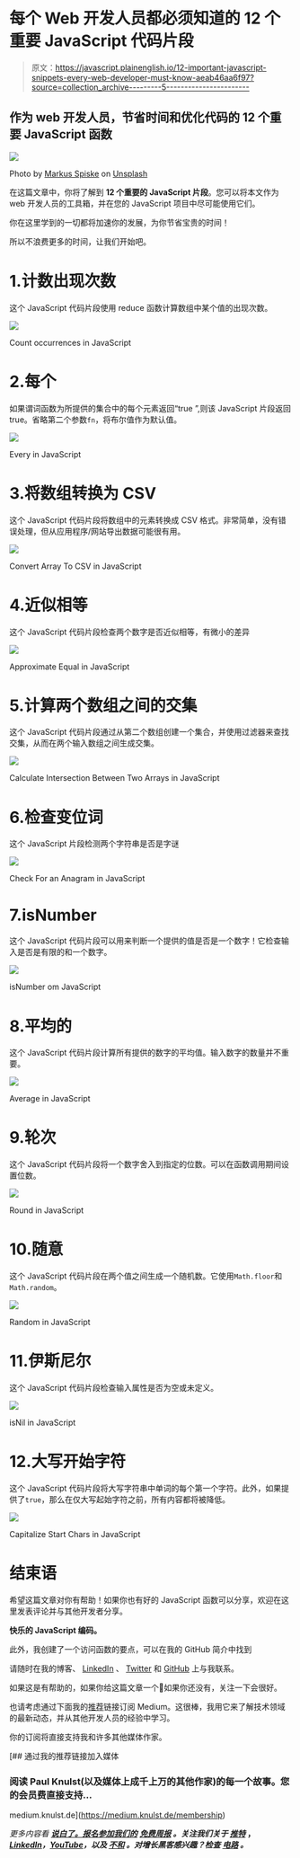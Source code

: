 # 每个 Web 开发人员都必须知道的 12 个重要 JavaScript 代码片段

> 原文：<https://javascript.plainenglish.io/12-important-javascript-snippets-every-web-developer-must-know-aeab46aa6f97?source=collection_archive---------5----------------------->

## 作为 web 开发人员，节省时间和优化代码的 12 个重要 JavaScript 函数

![](img/5d6cdf0d0cfe8eb3c7275c650ecb0353.png)

Photo by [Markus Spiske](https://unsplash.com/@markusspiske?utm_source=medium&utm_medium=referral) on [Unsplash](https://unsplash.com?utm_source=medium&utm_medium=referral)

在这篇文章中，你将了解到 **12 个重要的 JavaScript 片段**。您可以将本文作为 web 开发人员的工具箱，并在您的 JavaScript 项目中尽可能使用它们。

你在这里学到的一切都将加速你的发展，为你节省宝贵的时间！

所以不浪费更多的时间，让我们开始吧。

# 1.计数出现次数

这个 JavaScript 代码片段使用 reduce 函数计算数组中某个值的出现次数。

![](img/8e99381ffc42006e18c0aff8f97509c5.png)

Count occurrences in JavaScript

# 2.每个

如果谓词函数为所提供的集合中的每个元素返回“true ”,则该 JavaScript 片段返回 true。省略第二个参数`fn`，将布尔值作为默认值。

![](img/412c467fadedb1dc75f7170f1ab05cca.png)

Every in JavaScript

# 3.将数组转换为 CSV

这个 JavaScript 代码片段将数组中的元素转换成 CSV 格式。非常简单，没有错误处理，但从应用程序/网站导出数据可能很有用。

![](img/a500e3eb3f6f19c3247b4af03afc70e6.png)

Convert Array To CSV in JavaScript

# 4.近似相等

这个 JavaScript 代码片段检查两个数字是否近似相等，有微小的差异

![](img/15e717611d4e85879602af281c275e91.png)

Approximate Equal in JavaScript

# 5.计算两个数组之间的交集

这个 JavaScript 代码片段通过从第二个数组创建一个集合，并使用过滤器来查找交集，从而在两个输入数组之间生成交集。

![](img/a4d906a009381f12e05e0c8f7710390f.png)

Calculate Intersection Between Two Arrays in JavaScript

# 6.检查变位词

这个 JavaScript 片段检测两个字符串是否是字谜

![](img/ad52427963c7606ebf0637023ffc5b39.png)

Check For an Anagram in JavaScript

# 7.isNumber

这个 JavaScript 代码片段可以用来判断一个提供的值是否是一个数字！它检查输入是否是有限的和一个数字。

![](img/8edbb1ce5e8dd033dd59b9da873af727.png)

isNumber om JavaScript

# 8.平均的

这个 JavaScript 代码片段计算所有提供的数字的平均值。输入数字的数量并不重要。

![](img/4a8202521dfe161811101190a1a87ad2.png)

Average in JavaScript

# 9.轮次

这个 JavaScript 代码片段将一个数字舍入到指定的位数。可以在函数调用期间设置位数。

![](img/ce7082f8a871da0609319fdc4b7a90bd.png)

Round in JavaScript

# 10.随意

这个 JavaScript 代码片段在两个值之间生成一个随机数。它使用`Math.floor`和`Math.random`。

![](img/745dd43e75536b1fe4ce40fbdd5c07c7.png)

Random in JavaScript

# 11.伊斯尼尔

这个 JavaScript 代码片段检查输入属性是否为空或未定义。

![](img/162af819ec3fc07c15c4d5b95e0882b7.png)

isNil in JavaScript

# 12.大写开始字符

这个 JavaScript 代码片段将大写字符串中单词的每个第一个字符。此外，如果提供了`true`，那么在仅大写起始字符之前，所有内容都将被降低。

![](img/4ec149d080c648579688120cccfce010.png)

Capitalize Start Chars in JavaScript

# 结束语

希望这篇文章对你有帮助！如果你也有好的 JavaScript 函数可以分享，欢迎在这里发表评论并与其他开发者分享。

**快乐的 JavaScript 编码。**

此外，我创建了一个访问函数的要点，可以在我的 GitHub 简介中找到

请随时在我的博客、 [LinkedIn](https://www.linkedin.com/in/paulknulst/) 、 [Twitter](https://twitter.com/paulknulst) 和 [GitHub](https://github.com/paulknulst) 上与我联系。

如果这是有帮助的，如果你给这篇文章一个👏如果你还没有，关注一下会很好。

也请考虑通过下面我的[推荐](https://medium.knulst.de/membership)链接订阅 Medium。这很棒，我用它来了解技术领域的最新动态，并从其他开发人员的经验中学习。

你的订阅将直接支持我和许多其他媒体作家。

[](https://medium.knulst.de/membership) [## 通过我的推荐链接加入媒体

### 阅读 Paul Knulst(以及媒体上成千上万的其他作家)的每一个故事。您的会员费直接支持…

medium.knulst.de](https://medium.knulst.de/membership) 

*更多内容看* [***说白了。报名参加我们的***](https://plainenglish.io/) **[***免费周报***](http://newsletter.plainenglish.io/) *。关注我们关于* [***推特***](https://twitter.com/inPlainEngHQ) ，[***LinkedIn***](https://www.linkedin.com/company/inplainenglish/)*，*[***YouTube***](https://www.youtube.com/channel/UCtipWUghju290NWcn8jhyAw)*，以及* [***不和***](https://discord.gg/GtDtUAvyhW) *。对增长黑客感兴趣？检查* [***电路***](https://circuit.ooo/) *。***